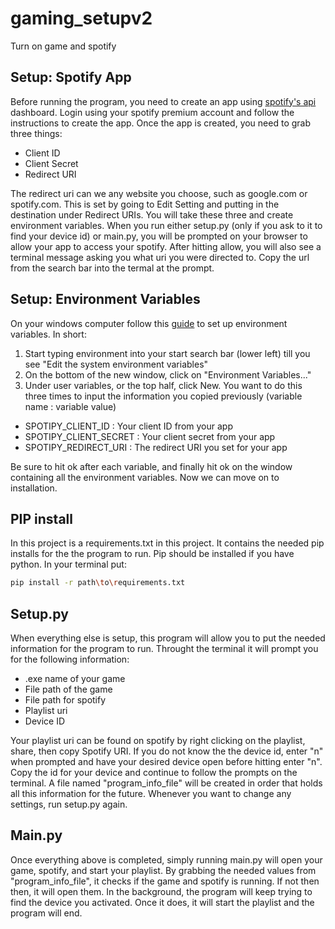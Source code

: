 # gaming_setupv2
Turn on game and spotify

## Setup: Spotify App
Before running the program, you need to create an app using [spotify's api](https://developer.spotify.com/dashboard/applications) dashboard. Login using your spotify premium account and follow the instructions to create the app. Once the app is created, you need to grab three things:
* Client ID
* Client Secret
* Redirect URI

The redirect uri can we any website you choose, such as google.com or spotify.com. This is set by going to Edit Setting and putting in the destination under Redirect URIs. You will take these three and create environment variables. When you run either setup.py (only if you ask to it to find your device id) or main.py, you will be prompted on your browser to allow your app to access your spotify. After hitting allow, you will also see a terminal message asking you what uri you were directed to. Copy the url from the search bar into the termal at the prompt.

## Setup: Environment Variables
On your windows computer follow this [guide](https://www.architectryan.com/2018/08/31/how-to-change-environment-variables-on-windows-10/) to set up environment variables. In short:
1. Start typing environment into your start search bar (lower left) till you see "Edit the system environment variables"
2. On the bottom of the new window, click on "Environment Variables..."
3. Under user variables, or the top half, click New. You want to do this three times to input the information you copied previously (variable name : variable value)
  - SPOTIPY_CLIENT_ID : Your client ID from your app
  - SPOTIPY_CLIENT_SECRET : Your client secret from your app
  - SPOTIPY_REDIRECT_URI : The redirect URI you set for your app
 
 Be sure to hit ok after each variable, and finally hit ok on the window containing all the environment variables. Now we can move on to installation.
 
 ## PIP install
 In this project is a requirements.txt in this project. It contains the needed pip installs for the the program to run. Pip should be installed if you have python. In your terminal put:
 
```bash
pip install -r path\to\requirements.txt
```

## Setup.py
When everything else is setup, this program will allow you to put the needed information for the program to run. Throught the terminal it will prompt you for the following information:
- .exe name of your game
- File path of the game
- File path for spotify
- Playlist uri
- Device ID

Your playlist uri can be found on spotify by right clicking on the playlist, share, then copy Spotify URI. If you do not know the the device id, enter "n" when prompted and have your desired device open before hitting enter "n". Copy the id for your device and continue to follow the prompts on the terminal. A file named "program_info_file"  will be created in order that holds all this information for the future. Whenever you want to change any settings, run setup.py again.

## Main.py
Once everything above is completed, simply running main.py will open your game, spotify, and start your playlist. By grabbing  the needed values from "program_info_file", it checks if the game and spotify is running. If not then then, it will open them. In the background, the program will keep trying to find the device you activated. Once it does, it will start the playlist and the program will end.

